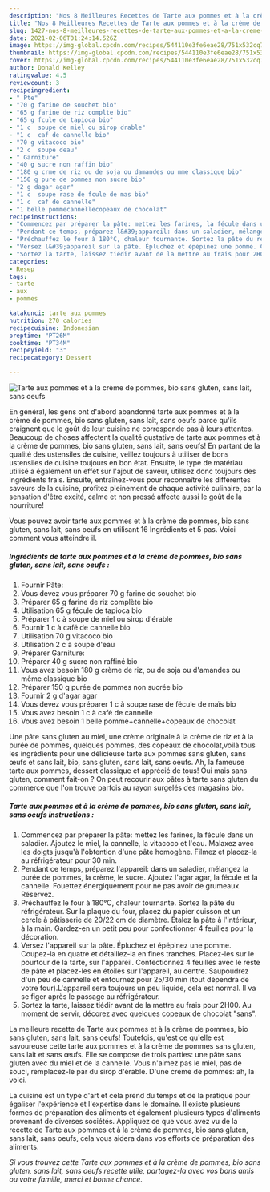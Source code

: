 ```yaml
---
description: "Nos 8 Meilleures Recettes de Tarte aux pommes et à la crème de pommes, bio sans gluten, sans lait, sans oeufs"
title: "Nos 8 Meilleures Recettes de Tarte aux pommes et à la crème de pommes, bio sans gluten, sans lait, sans oeufs"
slug: 1427-nos-8-meilleures-recettes-de-tarte-aux-pommes-et-a-la-creme-de-pommes-bio-sans-gluten-sans-lait-sans-oeufs
date: 2021-02-06T01:24:14.526Z
image: https://img-global.cpcdn.com/recipes/544110e3fe6eae28/751x532cq70/tarte-aux-pommes-et-a-la-creme-de-pommes-bio-sans-gluten-sans-lait-sans-oeufs-photo-principale-de-la-recette.jpg
thumbnail: https://img-global.cpcdn.com/recipes/544110e3fe6eae28/751x532cq70/tarte-aux-pommes-et-a-la-creme-de-pommes-bio-sans-gluten-sans-lait-sans-oeufs-photo-principale-de-la-recette.jpg
cover: https://img-global.cpcdn.com/recipes/544110e3fe6eae28/751x532cq70/tarte-aux-pommes-et-a-la-creme-de-pommes-bio-sans-gluten-sans-lait-sans-oeufs-photo-principale-de-la-recette.jpg
author: Donald Kelley
ratingvalue: 4.5
reviewcount: 3
recipeingredient:
- " Pte"
- "70 g farine de souchet bio"
- "65 g farine de riz complte bio"
- "65 g fcule de tapioca bio"
- "1 c  soupe de miel ou sirop drable"
- "1 c  caf de cannelle bio"
- "70 g vitacoco bio"
- "2 c  soupe deau"
- " Garniture"
- "40 g sucre non raffin bio"
- "180 g crme de riz ou de soja ou damandes ou mme classique bio"
- "150 g pure de pommes non sucre bio"
- "2 g dagar agar"
- "1 c  soupe rase de fcule de mas bio"
- "1 c  caf de cannelle"
- "1 belle pommecannellecopeaux de chocolat"
recipeinstructions:
- "Commencez par préparer la pâte: mettez les farines, la fécule dans un saladier. Ajoutez le miel, la cannelle, la vitacoco et l&#39;eau. Malaxez avec les doigts jusqu&#39;à l&#39;obtention d&#39;une pâte homogène. Filmez et placez-la au réfrigérateur pour 30 min."
- "Pendant ce temps, préparez l&#39;appareil: dans un saladier, mélangez la purée de pommes, la crème, le sucre. Ajoutez l&#39;agar agar, la fécule et la cannelle. Fouettez énergiquement pour ne pas avoir de grumeaux. Réservez."
- "Préchauffez le four à 180°C, chaleur tournante. Sortez la pâte du réfrigérateur. Sur la plaque du four, placez du papier cuisson et un cercle à pâtisserie de 20/22 cm de diamètre. Étalez la pâte à l&#39;intérieur, à la main. Gardez-en un petit peu pour confectionner 4 feuilles pour la décoration."
- "Versez l&#39;appareil sur la pâte. Épluchez et épépinez une pomme. Coupez-la en quatre et détaillez-la en fines tranches. Placez-les sur le pourtour de la tarte, sur l&#39;appareil. Confectionnez 4 feuilles avec le reste de pâte et placez-les en étoiles sur l&#39;appareil, au centre. Saupoudrez d&#39;un peu de cannelle et enfournez pour 25/30 min (tout dépendra de votre four).L&#39;appareil sera toujours un peu liquide, cela est normal. Il va se figer après le passage au réfrigérateur."
- "Sortez la tarte, laissez tiédir avant de la mettre au frais pour 2H00. Au moment de servir, décorez avec quelques copeaux de chocolat &#34;sans&#34;."
categories:
- Resep
tags:
- tarte
- aux
- pommes

katakunci: tarte aux pommes 
nutrition: 270 calories
recipecuisine: Indonesian
preptime: "PT26M"
cooktime: "PT34M"
recipeyield: "3"
recipecategory: Dessert

---
```



![Tarte aux pommes et à la crème de pommes, bio sans gluten, sans lait, sans oeufs](https://img-global.cpcdn.com/recipes/544110e3fe6eae28/751x532cq70/tarte-aux-pommes-et-a-la-creme-de-pommes-bio-sans-gluten-sans-lait-sans-oeufs-photo-principale-de-la-recette.jpg)

En général, les gens ont d'abord abandonné tarte aux pommes et à la crème de pommes, bio sans gluten, sans lait, sans oeufs parce qu'ils craignent que le goût de leur cuisine ne corresponde pas à leurs attentes. Beaucoup de choses affectent la qualité gustative de tarte aux pommes et à la crème de pommes, bio sans gluten, sans lait, sans oeufs! En partant de la qualité des ustensiles de cuisine, veillez toujours à utiliser de bons ustensiles de cuisine toujours en bon état. Ensuite, le type de matériau utilisé a également un effet sur l'ajout de saveur, utilisez donc toujours des ingrédients frais. Ensuite, entraînez-vous pour reconnaître les différentes saveurs de la cuisine, profitez pleinement de chaque activité culinaire, car la sensation d'être excité, calme et non pressé affecte aussi le goût de la nourriture!

<!--inarticleads1-->

Vous pouvez avoir tarte aux pommes et à la crème de pommes, bio sans gluten, sans lait, sans oeufs en utilisant 16 Ingrédients et 5 pas. Voici comment vous atteindre il.

##### Ingrédients de tarte aux pommes et à la crème de pommes, bio sans gluten, sans lait, sans oeufs :

1. Fournir  Pâte:
1. Vous devez vous préparer 70 g farine de souchet bio
1. Préparer 65 g farine de riz complète bio
1. Utilisation 65 g fécule de tapioca bio
1. Préparer 1 c à soupe de miel ou sirop d&#39;érable
1. Fournir 1 c à café de cannelle bio
1. Utilisation 70 g vitacoco bio
1. Utilisation 2 c à soupe d&#39;eau
1. Préparer  Garniture:
1. Préparer 40 g sucre non raffiné bio
1. Vous avez besoin 180 g crème de riz, ou de soja ou d&#39;amandes ou même classique bio
1. Préparer 150 g purée de pommes non sucrée bio
1. Fournir 2 g d&#39;agar agar
1. Vous devez vous préparer 1 c à soupe rase de fécule de maïs bio
1. Vous avez besoin 1 c à café de cannelle
1. Vous avez besoin 1 belle pomme+cannelle+copeaux de chocolat


Une pâte sans gluten au miel, une crème originale à la crème de riz et à la purée de pommes, quelques pommes, des copeaux de chocolat,voilà tous les ingrédients pour une délicieuse tarte aux pommes sans gluten, sans œufs et sans lait, bio, sans gluten, sans lait, sans oeufs. Ah, la fameuse tarte aux pommes, dessert classique et apprécié de tous! Oui mais sans gluten, comment fait-on ? On peut recourir aux pâtes à tarte sans gluten du commerce que l&#39;on trouve parfois au rayon surgelés des magasins bio. 

<!--inarticleads2-->

##### Tarte aux pommes et à la crème de pommes, bio sans gluten, sans lait, sans oeufs instructions :

1. Commencez par préparer la pâte: mettez les farines, la fécule dans un saladier. Ajoutez le miel, la cannelle, la vitacoco et l&#39;eau. Malaxez avec les doigts jusqu&#39;à l&#39;obtention d&#39;une pâte homogène. Filmez et placez-la au réfrigérateur pour 30 min.
1. Pendant ce temps, préparez l&#39;appareil: dans un saladier, mélangez la purée de pommes, la crème, le sucre. Ajoutez l&#39;agar agar, la fécule et la cannelle. Fouettez énergiquement pour ne pas avoir de grumeaux. Réservez.
1. Préchauffez le four à 180°C, chaleur tournante. Sortez la pâte du réfrigérateur. Sur la plaque du four, placez du papier cuisson et un cercle à pâtisserie de 20/22 cm de diamètre. Étalez la pâte à l&#39;intérieur, à la main. Gardez-en un petit peu pour confectionner 4 feuilles pour la décoration.
1. Versez l&#39;appareil sur la pâte. Épluchez et épépinez une pomme. Coupez-la en quatre et détaillez-la en fines tranches. Placez-les sur le pourtour de la tarte, sur l&#39;appareil. Confectionnez 4 feuilles avec le reste de pâte et placez-les en étoiles sur l&#39;appareil, au centre. Saupoudrez d&#39;un peu de cannelle et enfournez pour 25/30 min (tout dépendra de votre four).L&#39;appareil sera toujours un peu liquide, cela est normal. Il va se figer après le passage au réfrigérateur.
1. Sortez la tarte, laissez tiédir avant de la mettre au frais pour 2H00. Au moment de servir, décorez avec quelques copeaux de chocolat &#34;sans&#34;.


La meilleure recette de Tarte aux pommes et à la crème de pommes, bio sans gluten, sans lait, sans oeufs! Toutefois, qu&#39;est ce qu&#39;elle est savoureuse cette tarte aux pommes et à la crème de pommes sans gluten, sans lait et sans œufs. Elle se compose de trois parties: une pâte sans gluten avec du miel et de la cannelle. Vous n&#39;aimez pas le miel, pas de souci, remplacez-le par du sirop d&#39;érable. D&#39;une crème de pommes: ah, la voici. 

<!--inarticleads1-->

<p>
La cuisine est un type d'art et cela prend du temps et de la pratique pour égaliser l'expérience et l'expertise dans le domaine. Il existe plusieurs formes de préparation des aliments et également plusieurs types d'aliments provenant de diverses sociétés. Appliquez ce que vous avez vu de la recette de Tarte aux pommes et à la crème de pommes, bio sans gluten, sans lait, sans oeufs, cela vous aidera dans vos efforts de préparation des aliments.
</p>

<p>
<i>Si vous trouvez cette Tarte aux pommes et à la crème de pommes, bio sans gluten, sans lait, sans oeufs recette utile, partagez-la avec vos bons amis ou votre famille, merci et bonne chance.</i>
</p>
